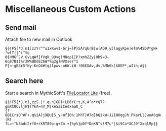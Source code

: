 Miscellaneous Custom Actions
===

Send mail
---
Attach file to new mail in Outlook
```
§§!F5[*J,m1]zzYr^^u1xKwvI-6rj=lP}5A7qkrB|w(AO9,y3lagyKpe)efm%4SDV*gH+°wlT[|^i^Sg
0{HMG^JV;GvLqWf]fVqk_O9vg)MHopIIP?xmhZZy|0h9=3-6q87B$)%r2W%UDdE26W*%q2g)NVXser^1
P{n-gB8r5°Ny:KnO4#[q(lpwv-o6W.iH-!06EGAv,dv,%Mb6k]$0EP*,wIih;A§§
```

Search here
---
Start a search in MythicSoft's [FileLocator Lite](https://www.mythicsoft.com/filelocatorlite/download/) (free).
```
§§!F5[*J,nI,zzS.|!.q.n]GDI+LB6YC:t,K,4^o*rQT?gmXC86;ljW${YkA=nV_M|keSZiCedxaaO_C
{?8BiCrsD^#F+.q%iA)j9BU}S_y~Wf]6%:1hhT)#7d]bQikW+J2IHOqgJh.PkarLlJwoA6qHoqnu,(R(
fL=~^N8adc2rfO+rXRT89p:g+Zm:+]%y%}p0f*DnKN^s!M7u°]$i9Ca*XCJ0°XxqlMp§§
```